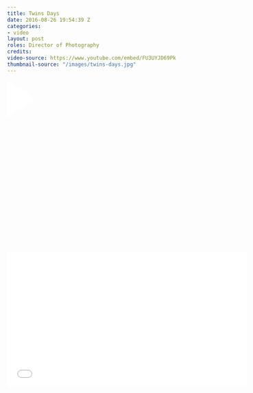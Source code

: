 ```yaml
---
title: Twins Days
date: 2016-08-26 19:54:39 Z
categories:
- video
layout: post
roles: Director of Photography
credits: 
video-source: https://www.youtube.com/embed/FU3UYJD69Pk
thumbnail-source: "/images/twins-days.jpg"
---
```


<div class="video-overlay" style="background: url('{{ page.thumbnail-source }}') no-repeat;">
    <div class="arrow">
      <svg width="68px" height="87px" viewBox="679 1575 68 87" version="1.1" xmlns="http://www.w3.org/2000/svg" xmlns:xlink="http://www.w3.org/1999/xlink">
          <polygon id="Triangle" stroke="none" fill="#FFFFFF" fill-rule="evenodd" transform="translate(713.000000, 1618.500000) rotate(-270.000000) translate(-713.000000, -1618.500000) " points="713 1584.5 756.5 1652.5 669.5 1652.5"></polygon>
      </svg>
    </div>
    <iframe style="z-index: -10; opacity: 0; color: #ff0022" width="560" height="315" src="{{ page.video-source }}" frameborder="0" allowfullscreen></iframe>
</div>
<div class="video-embed hide fade-in">
  <iframe width="560" id="video-embed" height="315" src="{{ page.video-source }}" frameborder="0" allowfullscreen></iframe>
</div>
